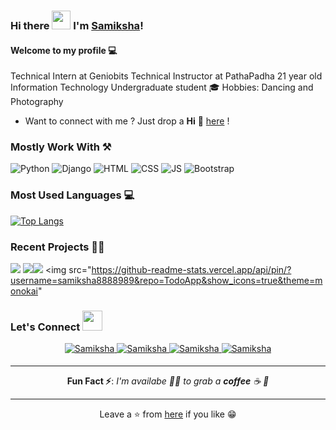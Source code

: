 ### Hi there <img src="https://raw.githubusercontent.com/MartinHeinz/MartinHeinz/master/wave.gif" width="30px"> I'm [Samiksha](https://samiksha8888989.github.io/)!


#### Welcome to my profile 💻

Technical Intern at Geniobits
Technical Instructor at PathaPadha
21 year old Information Technology Undergraduate student 🎓
Hobbies: Dancing and Photography
* Want to connect with me ? Just drop a **Hi** 👋 [here](https://www.linkedin.com/in/akash136/) ! 

### Mostly Work With ⚒

![Python](https://img.shields.io/badge/Python-FFD43B?style=for-the-badge&logo=python&logoColor=darkgreen)
![Django](https://img.shields.io/badge/-django-darkgreen?style=for-the-badge&logo=django&logoColor=white)
![HTML](https://img.shields.io/badge/HTML5-E34F26?style=for-the-badge&logo=html5&logoColor=white)
![CSS](https://img.shields.io/badge/CSS3-1572B6?style=for-the-badge&logo=css3&logoColor=white)
![JS](https://img.shields.io/badge/JavaScript-F7DF1E?style=for-the-badge&logo=javascript&logoColor=black)
![Bootstrap](https://img.shields.io/badge/Bootstrap-563D7C?style=for-the-badge&logo=bootstrap&logoColor=white)



### Most Used Languages 💻

[![Top Langs](https://github-readme-stats.vercel.app/api/top-langs/?username=samiksha8888989&layout=compact&theme=midnight-purple)](https://github.com/samiksha8888989)


### Recent Projects 👨‍💻

<img src="https://github-readme-stats.vercel.app/api/pin/?username=Akash1362000&repo=Django_Student_Management_System&show_icons=true&theme=monokai"> <img src="https://github-readme-stats.vercel.app/api/pin/?username=Akash1362000&repo=News-Web-App&show_icons=true&theme=great-gatsby"><img src="https://github-readme-stats.vercel.app/api/pin/?username=samiksha8888989&repo=samiksha8888989.github.io&show_icons=true&theme=great-gatsby">
<img src="https://github-readme-stats.vercel.app/api/pin/?username=samiksha8888989&repo=TodoApp&show_icons=true&theme=monokai"


### Let's Connect <img src="https://raw.githubusercontent.com/ShahriarShafin/ShahriarShafin/main/Assets/handshake.gif" height="32px">

<div align="center">
 <a href="https://www.linkedin.com/in/samiksha-naik-9a5b531a9/" target="_blank">
<img src=https://img.shields.io/badge/linkedin-%231E77B5.svg?&style=for-the-badge&logo=linkedin&logoColor=white alt=Samiksha Naik linkedin style="margin-bottom: 5px;" />
</a>
  
 <a href="https://github.com/samiksha8888989" target="_blank">
<img src=https://img.shields.io/badge/GitHub-100000?style=for-the-badge&logo=github&logoColor=white alt=Samiksha Naik GitHub style="margin-bottom: 5px;" />
</a>
  

<a href="mailto:samikshanaik88886@gmail.com" target="_blank">
<img src=https://img.shields.io/badge/Gmail-D14836?style=for-the-badge&logo=gmail&logoColor=white" alt=Samiksha Naik gmail style="margin-bottom: 5px;" />
</a>

<a href="https://www.instagram.com/_.samikshanaik._" target="_blank">
<img src=https://img.shields.io/badge/Instagram-E4405F?style=for-the-badge&logo=instagram&logoColor=white alt=Samiksha Instagram style="margin-bottom: 5px;" />
</a>


---

**Fun Fact ⚡**: _I'm availabe 🙋‍♂️ to grab a **coffee** ☕ 🙊_

---


Leave a ⭐ from [here](https://github.com/samiksha8888989/samiksha8888989) if you like 😁



<!---
samiksha8888989/samiksha8888989 is a ✨ special ✨ repository because its `README.md` (this file) appears on your GitHub profile.
You can click the Preview link to take a look at your changes.
--->
